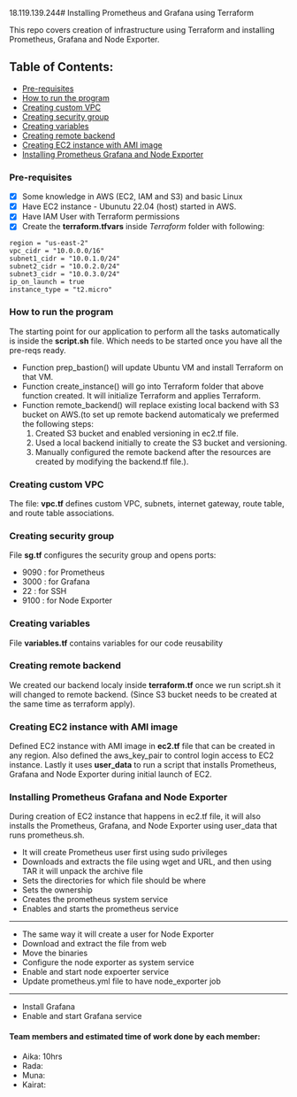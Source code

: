 18.119.139.244# Installing Prometheus and Grafana using Terraform

This repo covers creation of infrastructure using Terraform and installing Prometheus, Grafana and Node Exporter.

## Table of Contents:
- [Pre-requisites](#pre-requisites)
- [How to run the program](#how-to-run-the-program)
- [Creating custom VPC](#creating-custom-vpc)
- [Creating security group](#creating-security-group)
- [Creating variables](#creating-variables)
- [Creating remote backend](#creating-remote-backend)
- [Creating EC2 instance with AMI image](#creating-ec2-instance-with-ami-image)
- [Installing Prometheus Grafana and Node Exporter](#installing-prometheus-grafana-and-node-exporter)


### Pre-requisites
- [x] Some knowledge in AWS (EC2, IAM and S3) and basic Linux
- [x] Have EC2 instance - Ubunutu 22.04 (host) started in AWS.
- [x] Have IAM User with Terraform permissions 
- [x] Create the **terraform.tfvars** inside *Terraform* folder with following:
```
region = "us-east-2"
vpc_cidr = "10.0.0.0/16"
subnet1_cidr = "10.0.1.0/24"
subnet2_cidr = "10.0.2.0/24"
subnet3_cidr = "10.0.3.0/24"
ip_on_launch = true
instance_type = "t2.micro"
```

### How to run the program
The starting point for our application to perform all the tasks automatically is inside the **script.sh** file. Which needs to be started once you have all the pre-reqs ready.
  - Function prep_bastion() will update Ubuntu VM and install Terraform on that VM.
  - Function create_instance() will go into Terraform folder that above function created. It will initialize Terraform and applies Terraform.
  - Function remote_backend() will replace existing local backend with S3 bucket on AWS.(to set up remote backend automaticaly we prefermed the following steps: 
    1. Created S3 bucket and enabled versioning in ec2.tf file.
    2. Used a local backend initially to create the S3 bucket and versioning.
    3. Manually configured the remote backend after the resources are created by modifying the backend.tf file.).

### Creating custom VPC
 The file: **vpc.tf** defines custom VPC, subnets, internet gateway, route table, and route table associations.

### Creating security group
File **sg.tf** configures the security group and opens ports:
   - 9090 : for Prometheus
   - 3000 : for Grafana
   - 22   : for SSH  
   - 9100 : for Node Exporter
  
### Creating variables
File **variables.tf** contains variables for our code reusability 

### Creating remote backend
We created our backend localy inside **terraform.tf** once we run script.sh it will changed to remote backend. (Since S3 bucket needs to be created at the same time as terraform apply). 

### Creating EC2 instance with AMI image
Defined EC2 instance with AMI image in **ec2.tf** file that can be created in any region.
Also defined the aws_key_pair to control login access to EC2 instance. Lastly it uses **user_data** to run a script that installs Prometheus, Grafana and Node Exporter during initial launch of EC2. 

### Installing Prometheus Grafana and Node Exporter
During creation of EC2 instance that happens in ec2.tf file, it will also installs the Prometheus, Grafana, and Node Exporter using user_data that runs prometheus.sh.

* It will create Prometheus user first using sudo privileges
* Downloads and extracts the file using wget and URL, and then using TAR it will unpack the archive file
* Sets the directories for which file should be where
* Sets the ownership
* Creates the prometheus system service
* Enables and starts the prometheus service
  
 ----
* The same way it will create a user for Node Exporter  
* Download and extract the file from web
* Move the binaries
* Configure the node exporter as system service
* Enable and start node expoerter service
* Update prometheus.yml file to have node_exporter job
  
----
* Install Grafana
* Enable and start Grafana service


#### Team members and estimated time of work done by each member:
* Aika: 10hrs
* Rada: 
* Muna: 
* Kairat: